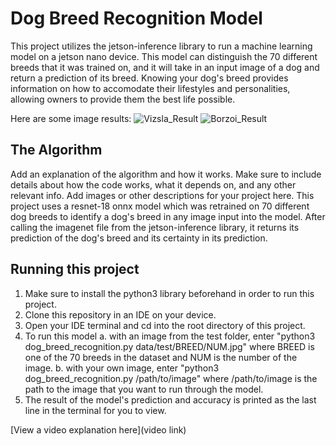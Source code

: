 # Dog Breed Recognition Model

This project utilizes the jetson-inference library to run a machine learning model on a jetson nano device. This model can distinguish the 70 different breeds that it was trained on, and it
will take in an input image of a dog and return a prediction of its breed. Knowing your dog's breed provides information on how to accomodate their lifestyles and personalities, allowing 
owners to provide them the best life possible.

Here are some image results:
![Vizsla_Result](https://github.com/user-attachments/assets/90fbd7d7-78e8-4491-b0b7-62d8f275cdfe)
![Borzoi_Result](https://github.com/user-attachments/assets/6ccb2527-4482-44a4-bbb3-32c177f30180)

## The Algorithm

Add an explanation of the algorithm and how it works. Make sure to include details about how the code works, what it depends on, and any other relevant info. Add images or other descriptions for your project here. 
This project uses a resnet-18 onnx model which was retrained on 70 different dog breeds to identify a dog's breed in any image input into the model. After calling the imagenet file from
the jetson-inference library, it returns its prediction of the dog's breed and its certainty in its prediction.

## Running this project

1. Make sure to install the python3 library beforehand in order to run this project.
2. Clone this repository in an IDE on your device.
3. Open your IDE terminal and cd into the root directory of this project.
4. To run this model 
  a. with an image from the test folder, enter "python3 dog_breed_recognition.py data/test/BREED/NUM.jpg" where BREED is one of the 70 breeds in the dataset and NUM is the number of the image.
  b. with your own image, enter "python3 dog_breed_recognition.py /path/to/image" where /path/to/image is the path to the image that you want to run through the model.
5. The result of the model's prediction and accuracy is printed as the last line in the terminal for you to view.

[View a video explanation here](video link)
